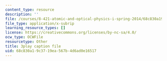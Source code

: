 ```yaml
---
content_type: resource
description: ''
file: /courses/8-421-atomic-and-optical-physics-i-spring-2014/68c830a19c3719ea567b4d6ad0e16517_4fZPNSMiRvk.srt
file_type: application/x-subrip
learning_resource_types: []
license: https://creativecommons.org/licenses/by-nc-sa/4.0/
ocw_type: OCWFile
resourcetype: Other
title: 3play caption file
uid: 68c830a1-9c37-19ea-567b-4d6ad0e16517
---
```

